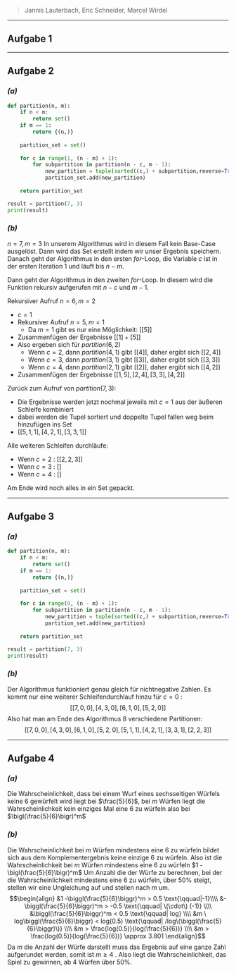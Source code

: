 > Jannis Lauterbach, Eric Schneider, Marcel Wirdel
---
## Aufgabe 1

---
## Aufgabe 2
### _(a)_
```python
def partition(n, m): 
	if n < m: 
		return set() 
	if m == 1: 
		return {(n,)} 
		
	partition_set = set() 
	
	for c in range(1, (n - m) + 1): 
		for subpartition in partition(n - c, m - 1): 
			new_partition = tuple(sorted((c,) + subpartition,reverse=True))
			partition_set.add(new_partition) 
			
	return partition_set 

result = partition(7, 3) 
print(result)
```
### _(b)_
$n=7, m=3$
In unserem Algorithmus wird in diesem Fall kein Base-Case ausgelöst. Dann wird das Set erstellt indem wir unser Ergebnis speichern. Danach geht der Algorithmus in den ersten $for$-Loop, die Variable $c$ ist in der ersten Iteration $1$ und läuft bis $n-m$.

Dann geht der Algorithmus in den zweiten $for$-Loop. In diesem wird die Funktion rekursiv aufgerufen mit $n-c$ und $m-1$.

Rekursiver Aufruf $n=6, m=2$
- $c=1$ 
- Rekursiver Aufruf $n=5,m=1$
	- Da $m=1$ gibt es nur eine Möglichkeit: $[[5]]$
- Zusammenfügen der Ergebnisse $[[1]+[5]]$
- Also ergeben sich für $partition(6,2)$
	- Wenn $c=2$, dann $partition(4,1)$ gibt $[[4]]$, daher ergibt sich $[[2,4]]$
	- Wenn $c=3$, dann $partition(3,1)$ gibt $[[3]]$, daher ergibt sich $[[3,3]]$
	- Wenn $c=4$, dann $partition(2,1)$ gibt $[[2]]$, daher ergibt sich $[[4,2]]$
- Zusammenfügen der Ergebnisse $[[1,5],[2,4],[3,3],[4,2]]$

Zurück zum Aufruf von $partition(7,3)$:
- Die Ergebnisse werden jetzt nochmal jeweils mit $c=1$ aus der äußeren Schleife kombiniert
- dabei werden die Tupel sortiert und doppelte Tupel fallen weg beim hinzufügen ins Set
- $[[5,1,1],[4,2,1],[3,3,1]]$

Alle weiteren Schleifen durchläufe:
- Wenn $c=2$ : $[[2,2,3]]$
- Wenn $c=3$ : $[]$
- Wenn $c=4$ : $[]$

Am Ende wird noch alles in ein Set gepackt.

---
## Aufgabe 3
### _(a)_
```python
def partition(n, m): 
	if n < m: 
		return set() 
	if m == 1: 
		return {(n,)} 
		
	partition_set = set() 
	
	for c in range(0, (n - m) + 1): 
		for subpartition in partition(n - c, m - 1): 
			new_partition = tuple(sorted((c,) + subpartition,reverse=True))
			partition_set.add(new_partition) 
			
	return partition_set 

result = partition(7, 3) 
print(result)
```
### _(b)_
Der Algorithmus funktioniert genau gleich für nichtnegative Zahlen. Es kommt nur eine weiterer Schleifendurchlauf hinzu für $c=0$ :
$$[[7,0,0],[4,3,0],[6,1,0],[5,2,0]]$$
Also hat man am Ende des Algorithmus $8$ verschiedene Partitionen:
$$[[7,0,0],[4,3,0],[6,1,0],[5,2,0],[5,1,1],[4,2,1],[3,3,1],[2,2,3]]$$

---
## Aufgabe 4
### _(a)_ 
Die Wahrscheinlichkeit, dass bei einem Wurf eines sechsseitigen Würfels keine 6 gewürfelt wird liegt bei $\frac{5}{6}$, bei $m$ Würfen liegt die Wahrscheinlichkeit kein einziges Mal eine 6 zu würfeln also bei $\bigl(\frac{5}{6}\bigr)^m$ 
### _(b)_ 
Die Wahrscheinlichkeit bei $m$ Würfen mindestens eine 6 zu würfeln bildet sich aus dem Komplementergebnis keine einzige 6 zu würfeln. Also ist die Wahrscheinlichkeit bei $m$ Würfen mindestens eine 6 zu würfeln $1 - \bigl(\frac{5}{6}\bigr)^m$ Um Anzahl die der Würfe zu berechnen, bei der die Wahrscheinlichkeit mindestens eine 6 zu würfeln, über 50% steigt, stellen wir eine Ungleichung auf und stellen nach $m$ um. $$\begin{align} &1 -\biggl(\frac{5}{6}\biggr)^m > 0.5 \text{\qquad|-1}\\\\ &-\biggl(\frac{5}{6}\biggr)^m > -0.5 \text{\qquad| \(\cdot\) (-1)} \\\\ &\biggl(\frac{5}{6}\biggr)^m < 0.5 \text{\qquad| log} \\\\ &m \ log\biggl(\frac{5}{6}\biggr) < log(0.5) \text{\qquad| /log\(\biggl(\frac{5}{6}\biggr)\)} \\\\ &m > \frac{log(0.5)}{log(\frac{5}{6})} \\\\ &m > \frac{log(0.5)}{log(\frac{5}{6})} \approx 3.801 \end{align}$$ Da $m$ die Anzahl der Würfe darstellt muss das Ergebnis auf eine ganze Zahl aufgerundet werden, somit ist $m \ge 4$ . Also liegt die Wahrscheinlichkeit, das Spiel zu gewinnen, ab 4 Würfen über 50%.